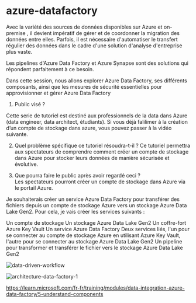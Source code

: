 # azure-datafactory

Avec la variété des sources de données disponibles sur Azure et on-premise , il devient impératif de gérer et de coordonner la migration des données entre elles.
Parfois, il est nécessaire d'automatiser le transfert régulier des données dans le cadre d'une solution d'analyse d'entreprise plus vaste.

Les pipelines d'Azure Data Factory et Azure Synapse sont des solutions qui répondent parfaitement à ce besoin.

Dans cette session, nous allons explorer Azure Data Factory, ses différents composants, ainsi que les mesures de sécurité essentielles pour approvisionner et gérer Azure Data Factory

1. Public visé ?

Cette serie de tutoriel est destiné aux  professionnels de la data dans Azure (data engineer, data architect, étudiants). Si vous déjà falilimer à la création d’un compte de stockage dans azure, vous pouvez passer à la vidéo suivante.

2. Quel problème spécifique ce tutoriel résoudra-t-il ?
Ce tutoriel permettra aux spectateurs de comprendre comment créer un compte de stockage dans Azure pour stocker leurs données de manière sécurisée et évolutive.

3. Que pourra faire le public après avoir regardé ceci ?	
Les spectateurs pourront créer un compte de stockage dans Azure via le portail Azure.


Je souhaiterais créer un service Azure Data Factory pour transférer des fichiers depuis un compte de stockage Azure vers un stockage Azure Data Lake Gen2. Pour cela, je vais créer les services suivants :

Un compte de stockage
Un stockage Azure Data Lake Gen2
Un coffre-fort Azure Key Vault
Un service Azure Data Factory
Deux services liés, l'un pour se connecter au compte de stockage Azure en utilisant Azure Key Vault, l'autre pour se connecter au stockage Azure Data Lake Gen2
Un pipeline pour transformer et transférer le fichier vers le stockage Azure Data Lake Gen2


![data-driven-workflow](https://github.com/azurecorner/azure-datafactory/assets/108787059/b955e689-f48c-4e50-a520-104aee0429d8)


![architecture-data-factory-1](https://github.com/azurecorner/azure-datafactory/assets/108787059/4358f59e-e125-4be8-9ddf-f0e3e70adb75)



https://learn.microsoft.com/fr-fr/training/modules/data-integration-azure-data-factory/5-understand-components

 
